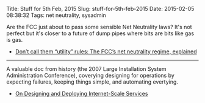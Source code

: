 Title: Stuff for 5th Feb, 2015
Slug: stuff-for-5th-feb-2015
Date: 2015-02-05 08:38:32
Tags: net neutrality, sysadmin

Are the FCC just about to pass some sensible Net Neutrality laws?  It's not perfect but it's closer to a future of dump pipes where bits are bits like gas is gas.

* [Don’t call them “utility” rules: The FCC’s net neutrality regime, explained](http://arstechnica.com/business/2015/02/dont-call-them-utility-rules-the-fccs-net-neutrality-regime-explained/)

---

A valuable doc from history (the 2007 Large Installation System Administration Conference), coverying designing for operations by expecting failures, keeping things simple, and automating evertying.

* [On Designing and Deploying Internet-Scale Services](https://www.usenix.org/legacy/event/lisa07/tech/full_papers/hamilton/hamilton_html/index.html)

